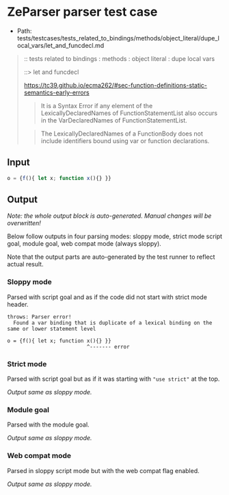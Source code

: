 # ZeParser parser test case

- Path: tests/testcases/tests_related_to_bindings/methods/object_literal/dupe_local_vars/let_and_funcdecl.md

> :: tests related to bindings : methods : object literal : dupe local vars
>
> ::> let and funcdecl
> 
> https://tc39.github.io/ecma262/#sec-function-definitions-static-semantics-early-errors
> 
> > It is a Syntax Error if any element of the LexicallyDeclaredNames of FunctionStatementList also occurs in the VarDeclaredNames of FunctionStatementList.
> 
> > The LexicallyDeclaredNames of a FunctionBody does not include identifiers bound using var or function declarations.

## Input

`````js
o = {f(){ let x; function x(){} }}
`````

## Output

_Note: the whole output block is auto-generated. Manual changes will be overwritten!_

Below follow outputs in four parsing modes: sloppy mode, strict mode script goal, module goal, web compat mode (always sloppy).

Note that the output parts are auto-generated by the test runner to reflect actual result.

### Sloppy mode

Parsed with script goal and as if the code did not start with strict mode header.

`````
throws: Parser error!
  Found a var binding that is duplicate of a lexical binding on the same or lower statement level

o = {f(){ let x; function x(){} }}
                          ^------- error
`````

### Strict mode

Parsed with script goal but as if it was starting with `"use strict"` at the top.

_Output same as sloppy mode._

### Module goal

Parsed with the module goal.

_Output same as sloppy mode._

### Web compat mode

Parsed in sloppy script mode but with the web compat flag enabled.

_Output same as sloppy mode._
